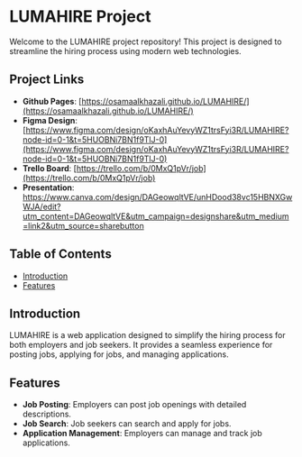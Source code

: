 # LUMAHIRE Project

Welcome to the LUMAHIRE project repository! This project is designed to streamline the hiring process using modern web technologies.

## Project Links

- **Github Pages**: [https://osamaalkhazali.github.io/LUMAHIRE/](https://osamaalkhazali.github.io/LUMAHIRE/)
- **Figma Design**: [https://www.figma.com/design/oKaxhAuYevyWZ1trsFyi3R/LUMAHIRE?node-id=0-1&t=5HUOBNi7BN1f9TlJ-0](https://www.figma.com/design/oKaxhAuYevyWZ1trsFyi3R/LUMAHIRE?node-id=0-1&t=5HUOBNi7BN1f9TlJ-0)
- **Trello Board**: [https://trello.com/b/0MxQ1pVr/job](https://trello.com/b/0MxQ1pVr/job)
- **Presentation**: https://www.canva.com/design/DAGeowqltVE/unHDood38vc15HBNXGwWJA/edit?utm_content=DAGeowqltVE&utm_campaign=designshare&utm_medium=link2&utm_source=sharebutton

## Table of Contents

- [Introduction](#introduction)
- [Features](#features)


## Introduction

LUMAHIRE is a web application designed to simplify the hiring process for both employers and job seekers. It provides a seamless experience for posting jobs, applying for jobs, and managing applications.

## Features

- **Job Posting**: Employers can post job openings with detailed descriptions.
- **Job Search**: Job seekers can search and apply for jobs.
- **Application Management**: Employers can manage and track job applications.
